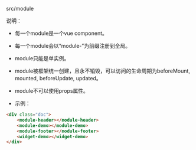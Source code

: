 src/module

说明：

* 每一个module是一个vue component。

* 每一个module会以“module-”为前缀注册到全局。

* module只能是单实例。

* module被框架统一创建，且永不销毁，可以访问的生命周期为beforeMount, mounted, beforeUpdate, updated。

* module不可以使用props属性。

* 示例：

```html
<div class="doc">
    <module-header></module-header>
    <module-demo></module-demo>
    <module-footer></module-footer>
    <widget-demo></widget-demo>
</div>
```



